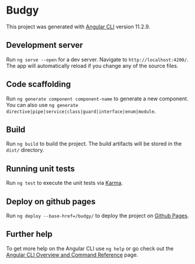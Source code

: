 # Budgy

This project was generated with [Angular CLI](https://github.com/angular/angular-cli) version 11.2.9.

## Development server

Run `ng serve --open` for a dev server. Navigate to `http://localhost:4200/`. The app will automatically reload if you change any of the source files.

## Code scaffolding

Run `ng generate component component-name` to generate a new component. You can also use `ng generate directive|pipe|service|class|guard|interface|enum|module`.

## Build

Run `ng build` to build the project. The build artifacts will be stored in the `dist/` directory.

## Running unit tests

Run `ng test` to execute the unit tests via [Karma](https://karma-runner.github.io).

## Deploy on github pages

Run `ng deploy --base-href=/budgy/` to deploy the project on [Github Pages](https://arthurbosshardt.github.io/budgy/).

## Further help

To get more help on the Angular CLI use `ng help` or go check out the [Angular CLI Overview and Command Reference](https://angular.io/cli) page.
